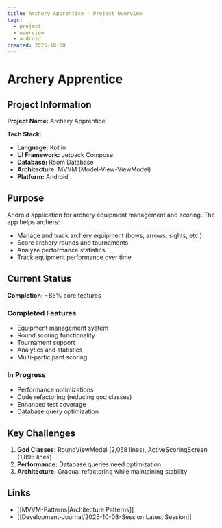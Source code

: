 ```yaml
---
title: Archery Apprentice - Project Overview
tags:
  - project
  - overview
  - android
created: 2025-10-08
---
```


# Archery Apprentice

## Project Information

**Project Name:** Archery Apprentice

**Tech Stack:**
- **Language:** Kotlin
- **UI Framework:** Jetpack Compose
- **Database:** Room Database
- **Architecture:** MVVM (Model-View-ViewModel)
- **Platform:** Android

## Purpose

Android application for archery equipment management and scoring. The app helps archers:
- Manage and track archery equipment (bows, arrows, sights, etc.)
- Score archery rounds and tournaments
- Analyze performance statistics
- Track equipment performance over time

## Current Status

**Completion:** ~85% core features

### Completed Features
- Equipment management system
- Round scoring functionality
- Tournament support
- Analytics and statistics
- Multi-participant scoring

### In Progress
- Performance optimizations
- Code refactoring (reducing god classes)
- Enhanced test coverage
- Database query optimization

## Key Challenges

1. **God Classes:** RoundViewModel (2,058 lines), ActiveScoringScreen (1,896 lines)
2. **Performance:** Database queries need optimization
3. **Architecture:** Gradual refactoring while maintaining stability

## Links

- [[MVVM-Patterns|Architecture Patterns]]
- [[Development-Journal/2025-10-08-Session|Latest Session]]
